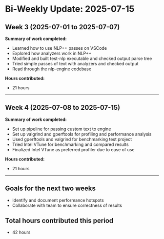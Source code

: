 # Bi-Weekly Update: 2025-07-15

## Week 3 (2025-07-01 to 2025-07-07)
**Summary of work completed:**
- Learned how to use NLP++ passes on VSCode
- Explored how analyzers work in NLP++
- Modified and built test-nlp executable and checked output parse tree
- Tried simple passes of text with analyzers and checked output
- Read through the nlp-engine codebase

**Hours contributed:**
- 21 hours

---

## Week 4 (2025-07-08 to 2025-07-15)
**Summary of work completed:**
- Set up pipeline for passing custom text to engine
- Set up valgrind and gperftools for profiling and performance analysis
- Used gperftools and valgrind for benchmarking test project
- Tried Intel VTune for benchmarking and compared results
- Finalized Intel VTune as preferred profiler due to ease of use

**Hours contributed:**
- 21 hours

---

## Goals for the next two weeks
- Identify and document performance hotspots
- Collaborate with team to ensure correctness of results

## Total hours contributed this period
- 42 hours
